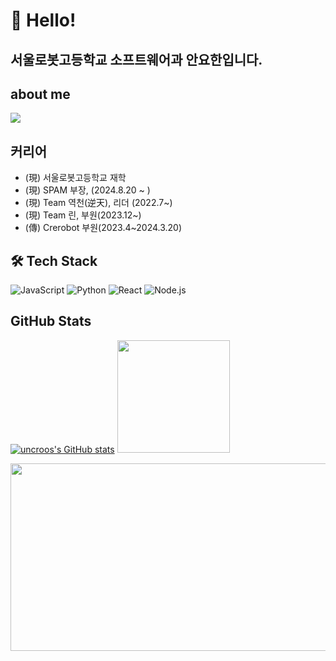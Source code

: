 # 👋 Hello!

## 서울로봇고등학교 소프트웨어과 안요한입니다.

## about me
![](https://visitor-badge.glitch.me/badge?page_id=uncroos)

## 커리어
- (現) 서울로봇고등학교 재학
- (現) SPAM 부장, (2024.8.20 ~ )
- (現) Team 역천(逆天), 리더 (2022.7~)
- (現) Team 린, 부원(2023.12~)
- (傳) Crerobot 부원(2023.4~2024.3.20)


## 🛠️ Tech Stack

![JavaScript](https://img.shields.io/badge/-JavaScript-05122A?style=flat&logo=javascript)
![Python](https://img.shields.io/badge/-Python-05122A?style=flat&logo=python)
![React](https://img.shields.io/badge/-React-05122A?style=flat&logo=react)
![Node.js](https://img.shields.io/badge/-Node.js-05122A?style=flat&logo=node.js)

## GitHub Stats

  [![uncroos's GitHub stats](https://github-readme-stats.vercel.app/api?username=uncroos&bg_color=DEG,COLOR1,COLOR2,COLOR3...COLOR10)](https://github.com/anuraghazra/github-readme-stats)
  <img height="180em" src="https://github-readme-stats.vercel.app/api/top-langs/?username=uncroos&layout=compact&bg_color=30,e96443,904e95&title_color=fff&text_color=fff">


<a href="https://github.com/devxb/gitanimals">
        <img
          src="https://render.gitanimals.org/farms/uncroos"
          width="600"
          height="300"
        />
</a>

